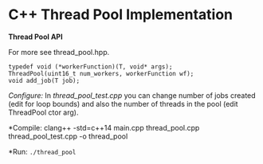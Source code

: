 # C++ Thread Pool Implementation

**Thread Pool API**

For more see thread_pool.hpp. 

```
typedef void (*workerFunction)(T, void* args);
ThreadPool(uint16_t num_workers, workerFunction wf);
void add_job(T job);
```
*Configure:* In *thread_pool_test.cpp* you can change number of jobs created (edit for loop bounds) and also the number of threads in the pool (edit ThreadPool ctor arg).

*Compile: clang++ -std=c++14 main.cpp thread_pool.cpp thread_pool_test.cpp -o thread_pool

*Run: ```./thread_pool``` 

